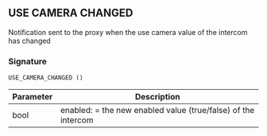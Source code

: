## USE CAMERA CHANGED

Notification sent to the proxy  when the use camera value of the intercom has changed


### Signature

`USE_CAMERA_CHANGED ()`


| Parameter | Description |
| --- | --- |
| bool | enabled: = the new enabled value (true/false) of the intercom |
